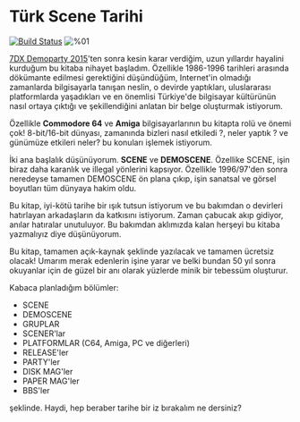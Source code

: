 # Türk Scene Tarihi

[![Build Status](https://www.gitbook.com/button/status/book/vigo/turk-scene-tarihi)](https://www.gitbook.io/book/vigo/turk-scene-tarihi/activity) ![%01](http://progressed.io/bar/1?title=genel "Genel Tamamlanma %77")

[7DX Demoparty 2015](http://7dx-party.org/2015/)'ten sonra kesin karar verdiğim, uzun yıllardır hayalini kurduğum bu kitaba nihayet başladım. Özellikle 1986-1996 tarihleri arasında dökümante edilmesi gerektiğini düşündüğüm, Internet'in olmadığı zamanlarda bilgisayarla tanışan neslin, o devirde yaptıkları, uluslararası platformlarda yaşadıkları ve en önemlisi Türkiye'de bilgisayar kültürünün nasıl ortaya çıktığı ve şekillendiğini anlatan bir belge oluşturmak istiyorum.

Özellikle **Commodore 64** ve **Amiga** bilgisayarlarının bu kitapta rolü ve önemi çok! 8-bit/16-bit dünyası, zamanında bizleri nasıl etkiledi ?, neler yaptık ? ve günümüze etkileri neler? bu konuları işlemek istiyorum.

İki ana başlalık düşünüyorum. **SCENE** ve **DEMOSCENE**. Özellike SCENE, işin biraz daha karanlık ve illegal yönlerini kapsıyor. Özellikle 1996/97'den sonra neredeyse tamamen DEMOSCENE ön plana çıkıp, işin sanatsal ve görsel boyutları tüm dünyaya hakim oldu.

Bu kitap, iyi-kötü tarihe bir ışık tutsun istiyorum ve bu bakımdan o devirleri hatırlayan arkadaşların da katkısını istiyorum. Zaman çabucak akıp gidiyor, anılar hatıralar unutuluyor. Bu bakımdan aklımızda kalan herşeyi bu kitaba yazmalıyız diye düşünüyorum.

Bu kitap, tamamen açık-kaynak şeklinde yazılacak ve tamamen ücretsiz olacak! Umarım merak edenlerin işine yarar ve belki bundan 50 yıl sonra okuyanlar için de güzel bir anı olarak yüzlerde minik bir tebessüm oluşturur.

Kabaca planladığım bölümler:

* SCENE
* DEMOSCENE
* GRUPLAR
* SCENER'lar
* PLATFORMLAR (C64, Amiga, PC ve diğerleri)
* RELEASE'ler
* PARTY'ler
* DISK MAG'ler
* PAPER MAG'ler
* BBS'ler

şeklinde. Haydi, hep beraber tarihe bir iz bırakalım ne dersiniz?
